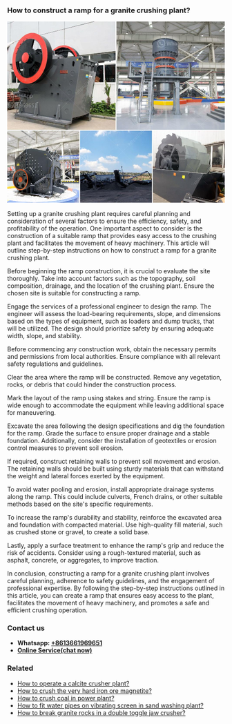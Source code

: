 <h3>How to construct a ramp for a granite crushing plant?</h3><img src='1701745172.jpg' alt=''><p>Setting up a granite crushing plant requires careful planning and consideration of several factors to ensure the efficiency, safety, and profitability of the operation. One important aspect to consider is the construction of a suitable ramp that provides easy access to the crushing plant and facilitates the movement of heavy machinery. This article will outline step-by-step instructions on how to construct a ramp for a granite crushing plant.</p><p>Before beginning the ramp construction, it is crucial to evaluate the site thoroughly. Take into account factors such as the topography, soil composition, drainage, and the location of the crushing plant. Ensure the chosen site is suitable for constructing a ramp.</p><p>Engage the services of a professional engineer to design the ramp. The engineer will assess the load-bearing requirements, slope, and dimensions based on the types of equipment, such as loaders and dump trucks, that will be utilized. The design should prioritize safety by ensuring adequate width, slope, and stability.</p><p>Before commencing any construction work, obtain the necessary permits and permissions from local authorities. Ensure compliance with all relevant safety regulations and guidelines.</p><p>Clear the area where the ramp will be constructed. Remove any vegetation, rocks, or debris that could hinder the construction process.</p><p>Mark the layout of the ramp using stakes and string. Ensure the ramp is wide enough to accommodate the equipment while leaving additional space for maneuvering.</p><p>Excavate the area following the design specifications and dig the foundation for the ramp. Grade the surface to ensure proper drainage and a stable foundation. Additionally, consider the installation of geotextiles or erosion control measures to prevent soil erosion.</p><p>If required, construct retaining walls to prevent soil movement and erosion. The retaining walls should be built using sturdy materials that can withstand the weight and lateral forces exerted by the equipment.</p><p>To avoid water pooling and erosion, install appropriate drainage systems along the ramp. This could include culverts, French drains, or other suitable methods based on the site's specific requirements.</p><p>To increase the ramp's durability and stability, reinforce the excavated area and foundation with compacted material. Use high-quality fill material, such as crushed stone or gravel, to create a solid base.</p><p>Lastly, apply a surface treatment to enhance the ramp's grip and reduce the risk of accidents. Consider using a rough-textured material, such as asphalt, concrete, or aggregates, to improve traction.</p><p>In conclusion, constructing a ramp for a granite crushing plant involves careful planning, adherence to safety guidelines, and the engagement of professional expertise. By following the step-by-step instructions outlined in this article, you can create a ramp that ensures easy access to the plant, facilitates the movement of heavy machinery, and promotes a safe and efficient crushing operation.</p><h3>Contact us</h3><ul><li><strong>Whatsapp:&nbsp;<a href="https://wa.me/8613661969651">+8613661969651</a></strong></li><li><a href="https://swt.shibang-china.com/?git&amp;zhl&amp;How to construct a ramp for a granite crushing plant"><strong>Online Service(chat now)</strong></a></li></ul><h3>Related</h3><ul><li><a href='How to operate a calcite crusher plant.md'>How to operate a calcite crusher plant?</a></li><li><a href='How to crush the very hard iron ore magnetite.md'>How to crush the very hard iron ore magnetite?</a></li><li><a href='How to crush coal in power plant.md'>How to crush coal in power plant?</a></li><li><a href='How to fit water pipes on vibrating screen in sand washing plant.md'>How to fit water pipes on vibrating screen in sand washing plant?</a></li><li><a href='How to break granite rocks in a double toggle jaw crusher.md'>How to break granite rocks in a double toggle jaw crusher?</a></li></ul>